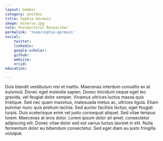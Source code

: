 ```yaml
---
layout: member
category: postdoc
title: Sophie Germain
image: minerva.jpg
role: Postdoctoral Researcher
permalink: 'team/sophie-germain'
social:
    twitter: 
    linkedin: 
    google-scholar:
    github:
    website:
    orcid: 
education:

---
```


Duis blandit vestibulum nisi et mattis. Maecenas interdum convallis ex at euismod. Donec eget molestie sapien. Donec tincidunt neque eget leo gravida, vel feugiat dolor semper. Vivamus ultrices luctus massa quis tristique. Sed nec quam maximus, malesuada metus ac, ultrices ligula. Etiam pulvinar nunc quis pretium lacinia. Sed auctor facilisis lectus, eget feugiat turpis. Duis scelerisque enim vel justo consequat aliquet. Sed vitae tempus lorem. Maecenas at eros dolor. Lorem ipsum dolor sit amet, consectetur adipiscing elit. Donec vitae dolor sed est varius luctus laoreet in elit. Nulla fermentum dolor eu bibendum consectetur. Sed eget diam eu justo fringilla volutpat.
